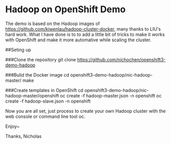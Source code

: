 # Hadoop on OpenShift Demo

The demo is based on the Hadoop images of https://github.com/kiwenlau/hadoop-cluster-docker, many thanks to LIU's hard work.
What I have done is to to add a little bit of tricks to make it works with OpenShift and make it more automative while scaling the cluster.

##Seting up

###Clone the repository
    git clone https://github.com/nichochen/openshift3-demo-hadoop

###Bulid the Docker image
    cd openshift3-demo-hadoop/nic-hadoop-master/
    make
  
###Create templates in OpenShift
    cd openshift3-demo-hadoop/nic-hadoop-master/openshift
    oc create -f hadoop-master.json -n openshift
    oc create -f hadoop-slave.json -n openshift

Now you are all set, just process to create your own Hadoop cluster with the web console or command line tool oc.

Enjoy~

Thanks,
Nicholas
